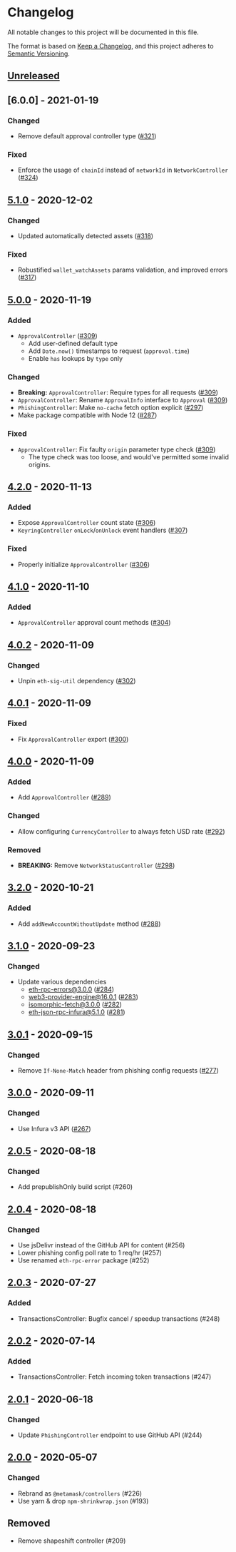 # Changelog

All notable changes to this project will be documented in this file.

The format is based on [Keep a Changelog](https://keepachangelog.com/en/1.0.0/), and this project adheres to [Semantic Versioning](https://semver.org/spec/v2.0.0.html).

## [Unreleased]

## [6.0.0] - 2021-01-19

### Changed

- Remove default approval controller type ([#321](https://github.com/MetaMask/controllers/pull/321))

### Fixed

- Enforce the usage of `chainId` instead of `networkId` in `NetworkController` ([#324](https://github.com/MetaMask/controllers/pull/324))

## [5.1.0] - 2020-12-02

### Changed

- Updated automatically detected assets ([#318](https://github.com/MetaMask/controllers/pull/318))

### Fixed

- Robustified `wallet_watchAssets` params validation, and improved errors ([#317](https://github.com/MetaMask/controllers/pull/317))

## [5.0.0] - 2020-11-19

### Added

- `ApprovalController` ([#309](https://github.com/MetaMask/controllers/pull/309))
  - Add user-defined default type
  - Add `Date.now()` timestamps to request (`approval.time`)
  - Enable `has` lookups by `type` only

### Changed

- **Breaking:** `ApprovalController`: Require types for all requests ([#309](https://github.com/MetaMask/controllers/pull/309))
- `ApprovalController`: Rename `ApprovalInfo` interface to `Approval` ([#309](https://github.com/MetaMask/controllers/pull/309))
- `PhishingController`: Make `no-cache` fetch option explicit ([#297](https://github.com/MetaMask/controllers/pull/297))
- Make package compatible with Node 12 ([#287](https://github.com/MetaMask/controllers/pull/287))

### Fixed

- `ApprovalController`: Fix faulty `origin` parameter type check ([#309](https://github.com/MetaMask/controllers/pull/309))
  - The type check was too loose, and would've permitted some invalid origins.

## [4.2.0] - 2020-11-13

### Added

- Expose `ApprovalController` count state ([#306](https://github.com/MetaMask/controllers/pull/306))
- `KeyringController` `onLock`/`onUnlock` event handlers ([#307](https://github.com/MetaMask/controllers/pull/307))

### Fixed

- Properly initialize `ApprovalController` ([#306](https://github.com/MetaMask/controllers/pull/306))

## [4.1.0] - 2020-11-10

### Added

- `ApprovalController` approval count methods ([#304](https://github.com/MetaMask/controllers/pull/304))

## [4.0.2] - 2020-11-09

### Changed

- Unpin `eth-sig-util` dependency ([#302](https://github.com/MetaMask/controllers/pull/302))

## [4.0.1] - 2020-11-09

### Fixed

- Fix `ApprovalController` export ([#300](https://github.com/MetaMask/controllers/pull/300))

## [4.0.0] - 2020-11-09

### Added

- Add `ApprovalController` ([#289](https://github.com/MetaMask/controllers/pull/289))

### Changed

- Allow configuring `CurrencyController` to always fetch USD rate ([#292](https://github.com/MetaMask/controllers/pull/292))

### Removed

- **BREAKING:** Remove `NetworkStatusController` ([#298](https://github.com/MetaMask/controllers/pull/298))

## [3.2.0] - 2020-10-21

### Added

- Add `addNewAccountWithoutUpdate` method ([#288](https://github.com/MetaMask/controllers/pull/288))

## [3.1.0] - 2020-09-23

### Changed

- Update various dependencies
  - eth-rpc-errors@3.0.0 ([#284](https://github.com/MetaMask/controllers/pull/284))
  - web3-provider-engine@16.0.1 ([#283](https://github.com/MetaMask/controllers/pull/283))
  - isomorphic-fetch@3.0.0 ([#282](https://github.com/MetaMask/controllers/pull/282))
  - eth-json-rpc-infura@5.1.0 ([#281](https://github.com/MetaMask/controllers/pull/281))

## [3.0.1] - 2020-09-15

### Changed

- Remove `If-None-Match` header from phishing config requests ([#277](https://github.com/MetaMask/controllers/pull/277))

## [3.0.0] - 2020-09-11

### Changed

- Use Infura v3 API ([#267](https://github.com/MetaMask/controllers/pull/267))

## [2.0.5] - 2020-08-18

### Changed

- Add prepublishOnly build script (#260)

## [2.0.4] - 2020-08-18

### Changed

- Use jsDelivr instead of the GitHub API for content (#256)
- Lower phishing config poll rate to 1 req/hr (#257)
- Use renamed `eth-rpc-error` package (#252)

## [2.0.3] - 2020-07-27

### Added

- TransactionsController: Bugfix cancel / speedup transactions (#248)

## [2.0.2] - 2020-07-14

### Added

- TransactionsController: Fetch incoming token transactions (#247)

## [2.0.1] - 2020-06-18

### Changed

- Update `PhishingController` endpoint to use GitHub API (#244)

## [2.0.0] - 2020-05-07

### Changed

- Rebrand as `@metamask/controllers` (#226)
- Use yarn & drop `npm-shrinkwrap.json` (#193)

## Removed

- Remove shapeshift controller (#209)

[Unreleased]:https://github.com/MetaMask/controllers/compare/v6.0.0...HEAD
[5.1.0]:https://github.com/MetaMask/controllers/compare/v5.1.0...v6.0.0
[5.0.0]:https://github.com/MetaMask/controllers/compare/v4.2.0...v5.0.0
[4.2.0]:https://github.com/MetaMask/controllers/compare/v4.1.0...v4.2.0
[4.1.0]:https://github.com/MetaMask/controllers/compare/v4.0.2...v4.1.0
[4.0.2]:https://github.com/MetaMask/controllers/compare/v4.0.1...v4.0.2
[4.0.1]:https://github.com/MetaMask/controllers/compare/v4.0.0...v4.0.1
[4.0.0]:https://github.com/MetaMask/controllers/compare/v3.2.0...v4.0.0
[3.2.0]:https://github.com/MetaMask/controllers/compare/v3.1.0...v3.2.0
[3.1.0]:https://github.com/MetaMask/controllers/compare/v3.0.1...v3.1.0
[3.0.1]:https://github.com/MetaMask/controllers/compare/v3.0.0...v3.0.1
[3.0.0]:https://github.com/MetaMask/controllers/compare/v2.0.5...v3.0.0
[2.0.5]:https://github.com/MetaMask/controllers/compare/v2.0.4...v2.0.5
[2.0.4]:https://github.com/MetaMask/controllers/compare/v2.0.3...v2.0.4
[2.0.3]:https://github.com/MetaMask/controllers/compare/v2.0.2...v2.0.3
[2.0.2]:https://github.com/MetaMask/controllers/compare/v2.0.1...v2.0.2
[2.0.1]:https://github.com/MetaMask/controllers/compare/v2.0.0...v2.0.1
[2.0.0]:https://github.com/MetaMask/controllers/tree/v2.0.0
